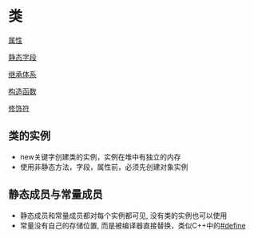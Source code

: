 # 类

[属性](csharp_class_properties.md)

[静态字段](csharp_class_static_field.md.md)

[继承体系](csharp_Inheritance_system.md)

[构造函数](csharp_class_constructor.md)

[修饰符](csharp_修饰符.md)

## 类的实例

- new关键字创建类的实例，实例在堆中有独立的内存
- 使用非静态方法，字段，属性前，必须先创建对象实例

## 静态成员与常量成员

- 静态成员和常量成员都对每个实例都可见, 没有类的实例也可以使用
- 常量没有自己的存储位置, 而是被编译器直接替换，类似C++中的[\#define](c++_preprocess.md)